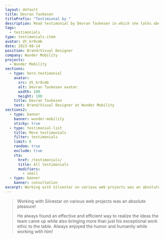 ```yaml
---
layout: default
title: Devran Taskesen
titlePrefix: "Testimional by "
description: Read testimonial by Devran Taskesen in which she talks about her positive experience in working with Silvestar Bistrović.
tags:
  - testimonials
type: testimonials-item
avatar: dt_kr9cmb
date: 2023-08-14
position: Brand/Visual Designer
company: Wunder Mobility
projects:
  - Wunder Mobility
sections:
  - type: hero-testimonial
    avatar:
      src: dt_kr9cmb
      alt: Devran Taskesen avatar.
      width: 100
      height: 100
    title: Devran Taskesen
    text: Brand/Visual Designer at Wunder Mobility
sections2:
  - type: banner
    banner: wunder-mobility
    sticky: true
  - type: testimonial-list
    title: More testimonials
    filter: testimonials
    limit: 6
    random: true
    exclude: true
    cta:
      href: /testimonials/
      title: All testimonials
      modifiers:
        - small
  - type: banner
    banner: consultation
excerpt: Working with Silvestar on various web projects was an absolute pleasure! He always found...
---
```


> Working with Silvestar on various web projects was an absolute pleasure!
>
> He always found an effective and efficient way to realize the ideas the team came up while also bringing more than just his exceptional work ethic to the table. Always enjoyed the humor and humanity while working with him!
